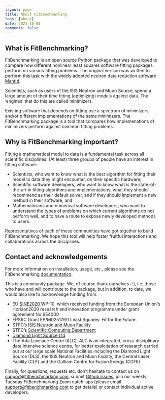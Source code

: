 ```yaml
---
layout: page
title: About FitBenchmarking
tags: [about]
date: 2021-10-05
comments: false
---
```


## What is FitBenchmarking?

FitBenchmarking is an open source Python package that was developed to compare how different nonlinear least squares software fitting packages perform on various fitting problems. The original version was written to perform this task with the widely adopted neutron data reduction software [Mantid](https://www.mantidproject.org).

Scientists, such as users of the ISIS Neutron and Muon Source, spend a large amount of their time fitting (optimizing) models against data. The ‘engines’ that do this are called minimizers.

Existing software that depends on fitting use a spectrum of minimizers and/or different implementations of the same minimizers. The FitBenchmarking package is  a tool that compares how implemenations of minimizers perform against common fitting problems.

## Why is FitBenchmarking important?
Fitting a mathematical model to data is a fundamental task across all scientific disciplines. (At least) three groups of people have an interest in fitting software:

* Scientists, who want to know what is the best algorithm for fitting their model to data they might encounter, on their specific hardware;
* Scientific software developers, who want to know what is the state-of-the-art in fitting algorithms and implementations, what they should recommend as their default solver, and if they should implement a new method in their software; and 
* Mathematicians and numerical software developers, who want to understand the types of problems on which current algorithms do not perform well, and to have a route to expose newly developed methods to users. 

Representatives of each of these communities have got together to build FitBenchmarking. We hope this tool will help foster fruitful interactions and collaborations across the disciplines.

## Contact and acknowledgements
For more information on installation, usage, etc., please see the FitBenchmarking [documentation](https://fitbenchmarking.readthedocs.io/en/latest). 

This is a community package. We, of course thank ourselves :-), i.e. those who have and will contribute to the package, but in addition, to date, we would also like to acknowledge funding from:

* EU [SINE2020](https://www.sine2020.eu) WP-10, which received funding from the European Union's Horizon2020 research and innovation programme under grant agreement No 654000
* EPSRC Grant EP/M025179/1 Least Squares: Fit for the Future.
* STFC’s [ISIS Neutron and Muon Facility](https://www.isis.stfc.ac.uk)
* STFC’s [Scientific Computing Department](https://www.scd.stfc.ac.uk)
* [Diamond Light Source Ltd](https://www.diamond.ac.uk)
* The Ada Lovelace Centre (ALC). ALC is an integrated, cross-disciplinary data intensive science centre, for better exploitation of research carried out at our large scale National Facilities including the Diamond Light Source (DLS), the ISIS Neutron and Muon Facility, the Central Laser Facility (CLF) and the Culham Centre for Fusion Energy (CCFE)

Finally, for questions, requests etc. don’t hesitate to contact us on support@fitbenchmarking.com, submit [Github issues](https://github.com/fitbenchmarking/fitbenchmarking/issues), join our weekly Tuesday FitBenchmarking Zoom catch-ups (please email support@fitbenchmarking.com to get details) or contact individual active developers.
